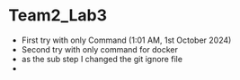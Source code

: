 # Team2_Lab3
- First try with only Command (1:01 AM, 1st October 2024)
- Second try with only command for docker 
- as the sub step I changed the git ignore  file
- 